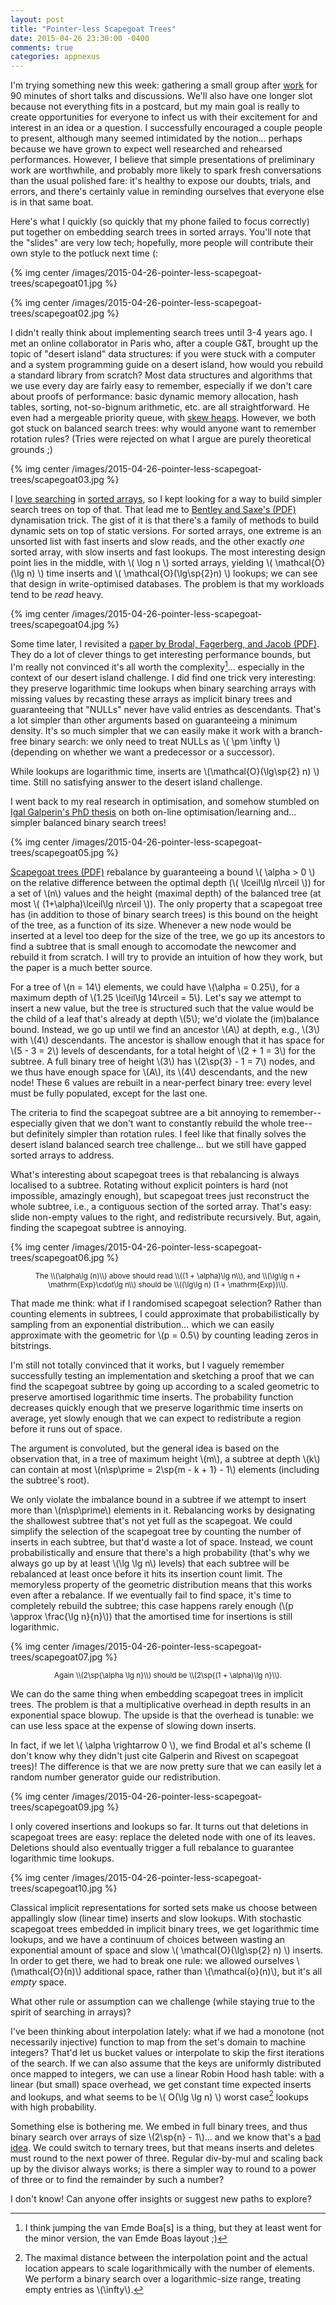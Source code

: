 ```yaml
---
layout: post
title: "Pointer-less Scapegoat Trees"
date: 2015-04-26 23:30:00 -0400
comments: true
categories: appnexus
---
```


I'm trying something new this week: gathering a small group after
[work](http://www.appnexus.com) for 90 minutes of short talks and
discussions.  We'll also have one longer slot because not everything
fits in a postcard, but my main goal is really to create opportunities
for everyone to infect us with their excitement for and interest in an
idea or a question.  I successfully encouraged a couple people to
present, although many seemed intimidated by the notion… perhaps because we
have grown to expect well researched and rehearsed performances.
However, I believe that simple presentations of preliminary work are
worthwhile, and probably more likely to spark fresh conversations than
the usual polished fare: it's healthy to expose our doubts,
trials, and errors, and there's certainly value in reminding ourselves
that everyone else is in that same boat.

Here's what I quickly (so quickly that my phone failed to focus
correctly) put together on embedding search trees in sorted
arrays.  You'll note that the "slides" are very low tech; hopefully,
more people will contribute their own style to the potluck next time
(:

{% img center /images/2015-04-26-pointer-less-scapegoat-trees/scapegoat01.jpg %}

{% img center /images/2015-04-26-pointer-less-scapegoat-trees/scapegoat02.jpg %}

I didn't really think about implementing search trees until 3-4 years
ago.  I met an online collaborator in Paris who, after a couple G&T,
brought up the topic of "desert island" data structures: if you were
stuck with a computer and a system programming guide on a desert
island, how would you rebuild a standard library from scratch?
Most data structures and algorithms that we use every day are fairly
easy to remember, especially if we don't care about proofs of
performance: basic dynamic memory allocation, hash tables, sorting,
not-so-bignum arithmetic, etc. are all straightforward.  He even had a
mergeable priority queue, with
[skew heaps](http://en.wikipedia.org/wiki/Skew_heap).  However, 
we both got stuck on balanced search trees: why would anyone want to
remember rotation rules?  (Tries were rejected on what I argue are
purely theoretical grounds ;)

{% img center /images/2015-04-26-pointer-less-scapegoat-trees/scapegoat03.jpg %}

I
[love searching](http://www.pvk.ca/Blog/2012/07/03/binary-search-star-eliminates-star-branch-mispredictions/)
in [sorted arrays](http://www.pvk.ca/Blog/2012/07/30/binary-search-is-a-pathological-case-for-caches/), so I kept looking for a way
to build simpler search trees on top of that.  That lead me to
[Bentley and Saxe's (PDF)](http://repository.cmu.edu/cgi/viewcontent.cgi?article=3453&context=compsci) dynamisation trick.  The gist of it is
that there's a family of methods to build dynamic sets on top of
static versions.  For sorted arrays, one extreme is an unsorted list
with fast inserts and slow reads, and the other exactly *one* sorted
array, with slow inserts and fast lookups.  The most interesting
design point lies in the middle, with \\( \log n \\) sorted arrays,
yielding \\( \mathcal{O}(\lg n) \\) time inserts and
\\( \mathcal{O}(\lg\sp{2}n) \\) lookups; we can see that design in
write-optimised databases.  The problem is that my workloads tend to
be *read* heavy.

{% img center /images/2015-04-26-pointer-less-scapegoat-trees/scapegoat04.jpg %}

Some time later, I revisited a [paper by Brodal, Fagerberg, and Jacob (PDF)](http://www.cs.au.dk/~gerth/papers/soda02.pdf).  They
do a lot of clever things to get interesting performance bounds, but
I'm really not convinced it's all worth the complexity[^1]… especially in
the context of our desert island challenge.  I did find one trick very
interesting: they preserve logarithmic time lookups when binary
searching arrays with missing values by recasting these arrays as
implicit binary trees and guaranteeing that "NULLs" never have valid
entries as descendants.  That's a lot simpler than other arguments
based on guaranteeing a minimum density.  It's so much simpler that we
can easily make it work with a branch-free binary search:  we only
need to treat NULLs as \\( \pm \infty \\) (depending on whether we
want a predecessor or a successor).

While lookups are logarithmic time, inserts are
\\(\mathcal{O}(\lg\sp{2} n) \\) time.  Still no satisfying
answer to the desert island challenge.

I went back to my real research in optimisation, and somehow
stumbled on
[Igal Galperin's PhD thesis](http://dspace.mit.edu/handle/1721.1/10639)
on both on-line optimisation/learning and… simpler balanced binary search trees!

{% img center /images/2015-04-26-pointer-less-scapegoat-trees/scapegoat05.jpg %}

[Scapegoat trees (PDF)](http://www.akira.ruc.dk/~keld/teaching/algoritmedesign_f03/Artikler/03/Galperin93.pdf)
rebalance by guaranteeing a bound \\( \alpha > 0 \\) on the
relative difference between the optimal depth
(\\( \lceil\lg n\rceil \\)) for a set of \\(n\\) values and the height (maximal depth) of
the balanced tree (at most \\( (1+\alpha)\lceil\lg n\rceil \\)).  The
only property that a scapegoat tree has (in addition to those of
binary search trees) is this bound on the height of the 
tree, as a function of its size.  Whenever a new node would be
inserted at a level too deep for the size of the tree, we go up
its ancestors to find a subtree that is small enough to accomodate
the newcomer and rebuild it from scratch.  I will try to provide an
intuition of how they work, but the paper is a much better source.

For a tree of \\(n = 14\\) elements, we could have \\(\alpha =
0.25\\), for a maximum depth of \\(1.25 \lceil\lg 14\rceil = 5\\).
Let's say we attempt to insert a new value, but the tree is structured such
that the value would be the child of a leaf that's already at depth \\(5\\);
we'd violate the (im)balance bound.  Instead, we go up until we find
an ancestor \\(A\\) at depth, e.g., \\(3\\) with \\(4\\) descendants.  The
ancestor is shallow enough that it has space for \\(5 - 3 = 2\\)
levels of descendants, for a total height of \\(2 + 1 = 3\\) for the
subtree.  A full binary tree of height \\(3\\) has 
\\(2\sp{3} - 1 = 7\\) nodes, and we thus have enough space for
\\(A\\), its \\(4\\) descendants, and the new node!  These 6 values
are rebuilt in a near-perfect binary tree: every level must be
fully populated, except for the last one.

The criteria to find the scapegoat subtree are a bit
annoying to remember--especially given that we don't want to
constantly rebuild the whole tree--but definitely simpler than rotation
rules.  I feel like that finally solves the desert island balanced
search tree challenge… but we still have gapped sorted arrays to
address.

What's interesting about scapegoat trees is that rebalancing is always
localised to a subtree.  Rotating without explicit pointers is hard
(not impossible, amazingly enough), but scapegoat trees just
reconstruct the whole subtree, i.e., a contiguous section of the
sorted array.  That's easy: slide non-empty values to the right, and
redistribute recursively.  But, again, finding the scapegoat subtree
is annoying.

{% img center /images/2015-04-26-pointer-less-scapegoat-trees/scapegoat06.jpg %}
<center><small>The \\(\alpha\lg (n)\\) above should read \\((1 + \alpha)\lg n\\), and \\(\lg\lg n + \mathrm{Exp}\cdot\lg n\\) should be \\((\lg\lg n) (1 + \mathrm{Exp})\\).</small></center>

That made me think: what if I randomised scapegoat selection?  Rather than
counting elements in subtrees, I could approximate that
probabilistically by sampling from an exponential distribution… which
we can easily approximate with the geometric for \\(p = 0.5\\) by
counting leading zeros in bitstrings.

I'm still not totally convinced that it works, but I vaguely remember
successfully testing an implementation and sketching a proof that we
can find the scapegoat subtree by going up according to a scaled
geometric to preserve amortised logarithmic time inserts.  The
probability function decreases quickly enough that we preserve
logarithmic time inserts on average, yet slowly enough that we can
expect to redistribute a region before it runs out of space.

The argument is convoluted, but the general idea is based
on the observation that, in a tree of maximum height \\(m\\), a
subtree at depth \\(k\\) can contain at most
\\(n\sp\prime = 2\sp{m - k + 1} - 1\\) elements (including the
subtree's root).

We only violate the imbalance bound in a subtree if
we attempt to insert more than \\(n\sp\prime\\) elements in it.
Rebalancing works by designating the shallowest subtree that's not yet
full as the scapegoat.  We could simplify the selection of the
scapegoat tree by counting the number of inserts in each subtree, but
that'd waste a lot of space.  Instead, we count probabilistically and
ensure that there's a high probability (that's why we always go up by
at least \\(\lg \lg n\\) levels) that each subtree will be
rebalanced at least once before it hits its insertion count limit.
The memoryless property of the geometric distribution means that
this works even after a rebalance.  If we eventually fail to find
space, it's time to completely rebuild the subtree; this case happens
rarely enough (\\(p \approx \frac{\lg n}{n}\\)) that the amortised
time for insertions is still logarithmic.

{% img center /images/2015-04-26-pointer-less-scapegoat-trees/scapegoat07.jpg %}
<center><small>Again \\(2\sp{\alpha \lg n}\\) should be \\(2\sp{(1 + \alpha)\lg n}\\).</small></center>

We can do the same thing when embedding scapegoat trees in implicit
trees.  The problem is that a multiplicative overhead in depth results
in an exponential space blowup.  The upside is that the overhead is
tunable: we can use less space at the expense of slowing down
inserts.

In fact, if we let \\( \alpha \rightarrow 0 \\), we find Brodal et
al's scheme (I don't know why they didn't just cite Galperin and
Rivest on scapegoat trees)!  The difference is that we are now pretty
sure that we can easily let a random number generator guide our
redistribution.

{% img center /images/2015-04-26-pointer-less-scapegoat-trees/scapegoat09.jpg %}

I only covered insertions and lookups so far.  It turns out that
deletions in scapegoat trees are easy: replace the deleted node with
one of its leaves.  Deletions should also eventually trigger
a full rebalance to guarantee logarithmic time lookups.

{% img center /images/2015-04-26-pointer-less-scapegoat-trees/scapegoat10.jpg %}

Classical implicit representations for sorted sets make us choose
between appallingly slow (linear time) inserts and slow lookups.
With stochastic scapegoat trees embedded in implicit binary trees, we
get logarithmic time lookups, and we have a continuum of choices
between wasting an exponential amount of space and slow
\\( \mathcal{O}(\lg\sp{2} n) \\) inserts.  In order to get there, we
had to break one rule: we allowed ourselves \\(\mathcal{O}(n)\\)
additional space, rather than \\(\mathcal{o}(n)\\), but it's all
*empty* space.

What other rule or assumption can we challenge (while staying true to
the spirit of searching in arrays)?

I've been thinking about interpolation lately: what if we had a
monotone (not necessarily injective) function to map from the set's
domain to machine integers?  That'd let us bucket values or
interpolate to skip the first iterations of the search.  If we can
also assume that the keys are uniformly distributed once mapped to
integers, we can use a linear Robin Hood hash table: with a linear
(but small) space overhead, we get constant time expected inserts and
lookups, and what seems to be \\( O(\lg \lg n) \\) worst case[^2]
lookups with high probability.

Something else is bothering me.  We embed in full binary trees, and
thus binary search over arrays of size \\(2\sp{n} - 1\\)… and we know
that's a
[bad idea](http://www.pvk.ca/Blog/2012/07/30/binary-search-is-a-pathological-case-for-caches/).
We could switch to ternary trees, but that means inserts and deletes
must round to the next power of three.  Regular div-by-mul and
scaling back up by the divisor always works; is there a simpler way to round
to a power of three or to find the remainder by such a number?

I don't know!  Can anyone offer insights or suggest new paths to explore?

[^1]: I think jumping the van Emde Boa[s] is a thing, but they at least went for the minor version, the van Emde Boas layout ;)

[^2]: The maximal distance between the interpolation point and the actual location appears to scale logarithmically with the number of elements.  We perform a binary search over a logarithmic-size range, treating empty entries as \\(\infty\\).
